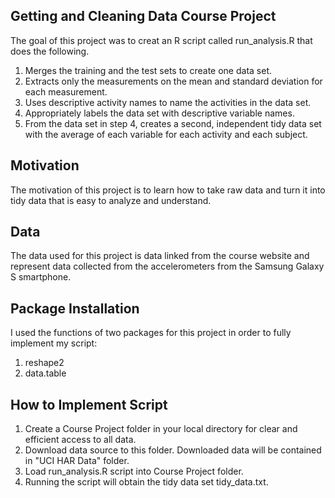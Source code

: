 ## Getting and Cleaning Data Course Project

The goal of this project was to creat an R script called run_analysis.R that does the following. 
1. Merges the training and the test sets to create one data set.
2. Extracts only the measurements on the mean and standard deviation for each measurement. 
3. Uses descriptive activity names to name the activities in the data set.
4. Appropriately labels the data set with descriptive variable names. 
5. From the data set in step 4, creates a second, independent tidy data set with the average of each variable for each activity and each subject.

## Motivation

The motivation of this project is to learn how to take raw data and turn it into tidy data that is easy to analyze and understand. 

## Data

The data used for this project is data linked from the course website and represent data collected from the accelerometers from the Samsung Galaxy S smartphone. 

## Package Installation

I used the functions of two packages for this project in order to fully implement my script:
1. reshape2
2. data.table

## How to Implement Script

1. Create a Course Project folder in your local directory for clear and efficient access to all data.
2. Download data source to this folder. Downloaded data will be contained in "UCI HAR Data" folder.
3. Load run_analysis.R script into Course Project folder.
4. Running the script will obtain the tidy data set tidy_data.txt.




